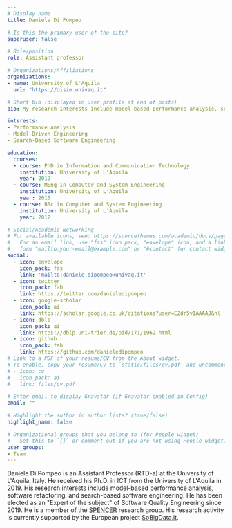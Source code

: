 ```yaml
---
# Display name
title: Daniele Di Pompeo

# Is this the primary user of the site?
superuser: false

# Role/position
role: Assistant professor

# Organizations/Affiliations
organizations:
- name: University of L'Aquila
  url: "https://disim.univaq.it"

# Short bio (displayed in user profile at end of posts)
bio: My research interests include model-based performance analysis, software refactoring, and search-based software engineering.

interests:
- Performance analysis
- Model-Driven Engineering
- Search-Based Software Engineering 

education:
  courses:
  - course: PhD in Information and Communication Technology 
    institution: University of L'Aquila
    year: 2019
  - course: MEng in Computer and System Engineering
    institution: University of L'Aquila
    year: 2015
  - course: BSc in Computer and System Engineering
    institution: University of L'Aquila
    year: 2012

# Social/Academic Networking
# For available icons, see: https://sourcethemes.com/academic/docs/page-builder/#icons
#   For an email link, use "fas" icon pack, "envelope" icon, and a link in the
#   form "mailto:your-email@example.com" or "#contact" for contact widget.
social:
  - icon: envelope
    icon_pack: fas
    link: 'mailto:daniele.dipompeo@univaq.it'
  - icon: twitter
    icon_pack: fab
    link: https://twitter.com/danieledipompeo
  - icon: google-scholar
    icon_pack: ai
    link: https://scholar.google.co.uk/citations?user=E2dr5vIAAAAJ&hl
  - icon: dblp
    icon_pack: ai
    link: https://dblp.uni-trier.de/pid/171/1962.html
  - icon: github
    icon_pack: fab
    link: https://github.com/danieledipompeo
# Link to a PDF of your resume/CV from the About widget.
# To enable, copy your resume/CV to `static/files/cv.pdf` and uncomment the lines below.
# - icon: cv
#   icon_pack: ai
#   link: files/cv.pdf

# Enter email to display Gravatar (if Gravatar enabled in Config)
email: ""

# Highlight the author in author lists? (true/false)
highlight_name: false

# Organizational groups that you belong to (for People widget)
#   Set this to `[]` or comment out if you are not using People widget.
user_groups:
- Team
---
```

Daniele Di Pompeo is an Assistant Professor (RTD-a) at the University of L'Aquila, Italy. He received his Ph.D. in ICT from the University of L'Aquila in 2019.
His research interests include model-based performance analysis, software refactoring, and search-based software engineering.
He has been elected as an "Expert of the subject" of Software Quality Engineering since 2019.
He is a member of the <a href="https://spencerlab-uaq.github.io" target="_blank">SPENCER</a> research group.
His research activity is currently supported by the European project <a href="http://sobigdata.eu/" target="_blank">SoBigData.it</a>. 

